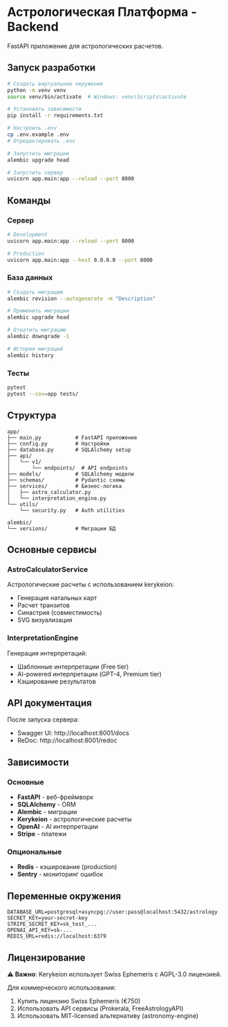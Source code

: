 # Астрологическая Платформа - Backend

FastAPI приложение для астрологических расчетов.

## Запуск разработки

```bash
# Создать виртуальное окружение
python -m venv venv
source venv/bin/activate  # Windows: venv\Scripts\activate

# Установить зависимости
pip install -r requirements.txt

# Настроить .env
cp .env.example .env
# Отредактировать .env

# Запустить миграции
alembic upgrade head

# Запустить сервер
uvicorn app.main:app --reload --port 8000
```

## Команды

### Сервер
```bash
# Development
uvicorn app.main:app --reload --port 8000

# Production
uvicorn app.main:app --host 0.0.0.0 --port 8000
```

### База данных
```bash
# Создать миграцию
alembic revision --autogenerate -m "Description"

# Применить миграции
alembic upgrade head

# Откатить миграцию
alembic downgrade -1

# История миграций
alembic history
```

### Тесты
```bash
pytest
pytest --cov=app tests/
```

## Структура

```
app/
├── main.py           # FastAPI приложение
├── config.py         # Настройки
├── database.py       # SQLAlchemy setup
├── api/
│   └── v1/
│       └── endpoints/  # API endpoints
├── models/           # SQLAlchemy модели
├── schemas/          # Pydantic схемы
├── services/         # Бизнес-логика
│   ├── astro_calculator.py
│   └── interpretation_engine.py
└── utils/
    └── security.py   # Auth utilities

alembic/
└── versions/         # Миграции БД
```

## Основные сервисы

### AstroCalculatorService
Астрологические расчеты с использованием kerykeion:
- Генерация натальных карт
- Расчет транзитов
- Синастрия (совместимость)
- SVG визуализация

### InterpretationEngine
Генерация интерпретаций:
- Шаблонные интерпретации (Free tier)
- AI-powered интерпретации (GPT-4, Premium tier)
- Кэширование результатов

## API документация

После запуска сервера:
- Swagger UI: http://localhost:8001/docs
- ReDoc: http://localhost:8001/redoc

## Зависимости

### Основные
- **FastAPI** - веб-фреймворк
- **SQLAlchemy** - ORM
- **Alembic** - миграции
- **Kerykeion** - астрологические расчеты
- **OpenAI** - AI интерпретации
- **Stripe** - платежи

### Опциональные
- **Redis** - кэширование (production)
- **Sentry** - мониторинг ошибок

## Переменные окружения

```env
DATABASE_URL=postgresql+asyncpg://user:pass@localhost:5432/astrology
SECRET_KEY=your-secret-key
STRIPE_SECRET_KEY=sk_test_...
OPENAI_API_KEY=sk-...
REDIS_URL=redis://localhost:6379
```

## Лицензирование

⚠️ **Важно**: Kerykeion использует Swiss Ephemeris с AGPL-3.0 лицензией.

Для коммерческого использования:
1. Купить лицензию Swiss Ephemeris (€750)
2. Использовать API сервисы (Prokerala, FreeAstrologyAPI)
3. Использовать MIT-licensed альтернативу (astronomy-engine)
